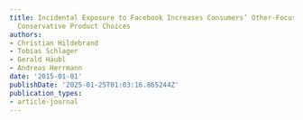 ```yaml
---
title: Incidental Exposure to Facebook Increases Consumers’ Other-Focus and Promotes
  Conservative Product Choices
authors:
- Christian Hildebrand
- Tobias Schlager
- Gerald Häubl
- Andreas Herrmann
date: '2015-01-01'
publishDate: '2025-01-25T01:03:16.865244Z'
publication_types:
- article-journal
---
```


